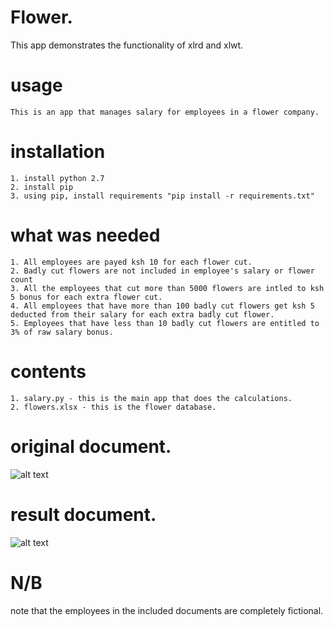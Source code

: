 # Flower.

This app demonstrates the functionality of xlrd and xlwt.

# usage
	This is an app that manages salary for employees in a flower company.

# installation
	1. install python 2.7
	2. install pip
	3. using pip, install requirements "pip install -r requirements.txt"


# what was needed
	1. All employees are payed ksh 10 for each flower cut.
	2. Badly cut flowers are not included in employee's salary or flower count
	3. All the employees that cut more than 5000 flowers are intled to ksh 5 bonus for each extra flower cut.
	4. All employees that have more than 100 badly cut flowers get ksh 5 deducted from their salary for each extra badly cut flower.
	5. Employees that have less than 10 badly cut flowers are entitled to 3% of raw salary bonus.

# contents
	1. salary.py - this is the main app that does the calculations.
	2. flowers.xlsx - this is the flower database.
# original document.
![alt text](https://github.com/dann254/flower/tree/master/screen_shots/flower.PNG)

# result document.
![alt text](https://github.com/dann254/flower/tree/master/screen_shots/result.PNG)

# N/B
note that the employees in the included documents are completely fictional.
